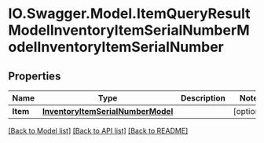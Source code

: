 # IO.Swagger.Model.ItemQueryResultModelInventoryItemSerialNumberModelInventoryItemSerialNumber
## Properties

Name | Type | Description | Notes
------------ | ------------- | ------------- | -------------
**Item** | [**InventoryItemSerialNumberModel**](InventoryItemSerialNumberModel.md) |  | [optional] 

[[Back to Model list]](../README.md#documentation-for-models) [[Back to API list]](../README.md#documentation-for-api-endpoints) [[Back to README]](../README.md)

